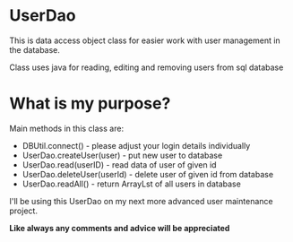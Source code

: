 # UserDao
This is data access object class for easier work with user management in the database.

Class uses java for reading, editing and removing users from sql database

# What is my purpose?
Main methods in this class are:
- DBUtil.connect() - please adjust your login details individually
- UserDao.createUser(user) - put new user to database
- UserDao.read(userID) - read data of user of given id
- UserDao.deleteUser(userId) - delete user of given id from database
- UserDao.readAll() - return ArrayLst of all users in database

I'll be using this UserDao on my next more advanced user maintenance project.



<b>Like always any comments and advice will be appreciated</b>

